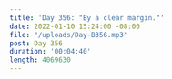 ```yaml
---
title: 'Day 356: "By a clear margin."'
date: 2022-01-10 15:24:00 -08:00
file: "/uploads/Day-B356.mp3"
post: Day 356
duration: '00:04:40'
length: 4069630
---
```



